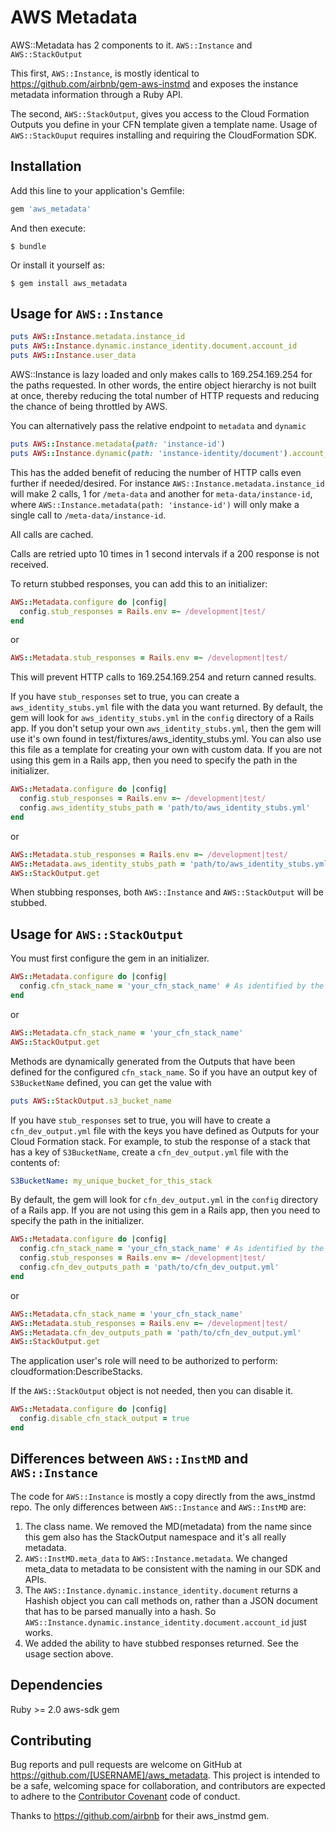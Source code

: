 # AWS Metadata

AWS::Metadata has 2 components to it.  `AWS::Instance` and `AWS::StackOutput`

This first, `AWS::Instance`, is mostly identical to https://github.com/airbnb/gem-aws-instmd and exposes the instance metadata information through a Ruby API.

The second, `AWS::StackOutput`, gives you access to the Cloud Formation Outputs you define in your CFN template given a template name. Usage of `AWS::StackOuput` requires installing and requiring the CloudFormation SDK.

## Installation

Add this line to your application's Gemfile:

```ruby
gem 'aws_metadata'
```

And then execute:

    $ bundle

Or install it yourself as:

    $ gem install aws_metadata

## Usage for `AWS::Instance`

```ruby
puts AWS::Instance.metadata.instance_id
puts AWS::Instance.dynamic.instance_identity.document.account_id
puts AWS::Instance.user_data
```

AWS::Instance is lazy loaded and only makes calls to 169.254.169.254 for the paths requested.  In other words, the entire
object hierarchy is not built at once, thereby reducing the total number of HTTP requests and reducing the chance
of being throttled by AWS.

You can alternatively pass the relative endpoint to `metadata` and `dynamic`

```ruby
puts AWS::Instance.metadata(path: 'instance-id')
puts AWS::Instance.dynamic(path: 'instance-identity/document').account_id
```

This has the added benefit of reducing the number of HTTP calls even further if needed/desired.  For instance `AWS::Instance.metadata.instance_id`
will make 2 calls, 1 for `/meta-data` and another for `meta-data/instance-id`, where `AWS::Instance.metadata(path: 'instance-id')`
will only make a single call to `/meta-data/instance-id`.

All calls are cached.

Calls are retried upto 10 times in 1 second intervals if a 200 response is not received.

To return stubbed responses, you can add this to an initializer:

```ruby
AWS::Metadata.configure do |config|
  config.stub_responses = Rails.env =~ /development|test/
end
```

or

```ruby
AWS::Metadata.stub_responses = Rails.env =~ /development|test/
```

This will prevent HTTP calls to 169.254.169.254 and return canned results.

If you have `stub_responses` set to true, you can create a `aws_identity_stubs.yml` file with the data you want returned.
By default, the gem will look for `aws_identity_stubs.yml` in the `config` directory of a Rails app.
If you don't setup your own `aws_identity_stubs.yml`, then the gem will use it's own found in test/fixtures/aws_identity_stubs.yml.  You can also use this file as a template for creating your own with custom data.
If you are not using this gem in a Rails app, then you need to specify the path in the initializer.

```ruby
AWS::Metadata.configure do |config|
  config.stub_responses = Rails.env =~ /development|test/
  config.aws_identity_stubs_path = 'path/to/aws_identity_stubs.yml'
end
```

or

```ruby
AWS::Metadata.stub_responses = Rails.env =~ /development|test/
AWS::Metadata.aws_identity_stubs_path = 'path/to/aws_identity_stubs.yml'
AWS::StackOutput.get
````

When stubbing responses, both `AWS::Instance` and `AWS::StackOutput` will be stubbed.

## Usage for `AWS::StackOutput`
You must first configure the gem in an initializer.

```ruby
AWS::Metadata.configure do |config|
  config.cfn_stack_name = 'your_cfn_stack_name' # As identified by the Stack Name column in the CloudFormation Section of the AWS console.
end
```

or

```ruby
AWS::Metadata.cfn_stack_name = 'your_cfn_stack_name'
AWS::StackOutput.get
```

Methods are dynamically generated from the Outputs that have been defined for the configured `cfn_stack_name`.
So if you have an output key of `S3BucketName` defined, you can get the value with

```ruby
puts AWS::StackOutput.s3_bucket_name
```

If you have `stub_responses` set to true, you will have to create a `cfn_dev_output.yml` file with the keys you have defined as Outputs for your Cloud Formation stack.
For example, to stub the response of a stack that has a key of `S3BucketName`, create a `cfn_dev_output.yml` file with the contents of:

```yaml
S3BucketName: my_unique_bucket_for_this_stack
```

By default, the gem will look for `cfn_dev_output.yml` in the `config` directory of a Rails app.  If you are not using this gem in a Rails app, then you need to specify the path in the initializer.

```ruby
AWS::Metadata.configure do |config|
  config.cfn_stack_name = 'your_cfn_stack_name' # As identified by the Stack Name column in the CloudFormation Section of the AWS console.
  config.stub_responses = Rails.env =~ /development|test/
  config.cfn_dev_outputs_path = 'path/to/cfn_dev_output.yml'
end
```

or

```ruby
AWS::Metadata.cfn_stack_name = 'your_cfn_stack_name'
AWS::Metadata.stub_responses = Rails.env =~ /development|test/
AWS::Metadata.cfn_dev_outputs_path = 'path/to/cfn_dev_output.yml'
AWS::StackOutput.get
```

The application user's role will need to be authorized to perform: cloudformation:DescribeStacks.

If the `AWS::StackOutput` object is not needed, then you can disable it.

```ruby
AWS::Metadata.configure do |config|
  config.disable_cfn_stack_output = true
end
```


## Differences between `AWS::InstMD` and `AWS::Instance`

The code for `AWS::Instance` is mostly a copy directly from the aws_instmd repo.  The only differences between `AWS::Instance` and `AWS::InstMD` are:

1. The class name.  We removed the MD(metadata) from the name since this gem also has the StackOutput namespace and it's all really metadata.
2. `AWS::InstMD.meta_data` to `AWS::Instance.metadata`.  We changed meta_data to metadata to be consistent with the naming in our SDK and APIs.
3. The `AWS::Instance.dynamic.instance_identity.document` returns a Hashish object you can call methods on, rather than a JSON document that has to be parsed manually into a hash. So `AWS::Instance.dynamic.instance_identity.document.account_id` just works.
4. We added the ability to have stubbed responses returned.  See the usage section above.

## Dependencies
 Ruby >= 2.0
 aws-sdk gem

## Contributing

Bug reports and pull requests are welcome on GitHub at https://github.com/[USERNAME]/aws_metadata. This project is intended to be a safe, welcoming space for collaboration, and contributors are expected to adhere to the [Contributor Covenant](http://contributor-covenant.org) code of conduct.

Thanks to https://github.com/airbnb for their aws_instmd gem.
